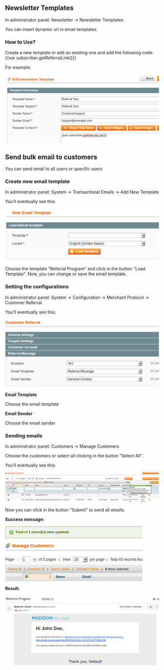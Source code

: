 ## Newsletter Templates

In administrator panel: Newsletter -> Newsletter Templates

You can insert dynamic url in email templates. 

### How to Use?

Create a new template or edit an existing one and add the following code:
{{var subscriber.getReferralLink()}}

For example:

![Customer Referral - Shipping Methods](images/admin_newsletter.png)

## Send bulk email to customers

You can send email to all users or specific users

### Create new email template

In administrator panel: System -> Transactional Emails -> Add New Template

You’ll eventually see this:

![Customer Referral - Administration Newsletter New Template](images/admin_newsletter_settings_template.png)

Choose the template "Referral Program" and click in the button "Load Template".
Now, you can change or save the email template.

### Setting the configurations

In administrator panel: System -> Configuration -> Merchant Protocol -> Customer Referral

You’ll eventually see this:

![Customer Referral - Administration Newsletter Settings](images/admin_newsletter_settings.png)

**Email Template**

Choose the email template
 
**Email Sender**

Choose the email sender

### Sending emails

In administrator panel: Customers -> Manage Customers

Choose the customers or select all clicking in the button "Select All".

You’ll eventually see this:

![Customer Referral - Administration Newsletter Sending](images/admin_newsletter_customers.png)

Now you can click in the button "Submit" to send all emails.

**Success message:**

![Customer Referral - Administration Newsletter Success](images/admin_newsletter_success.png)

**Result:**

![Customer Referral - Administration Newsletter Result](images/admin_newsletter_result.png)